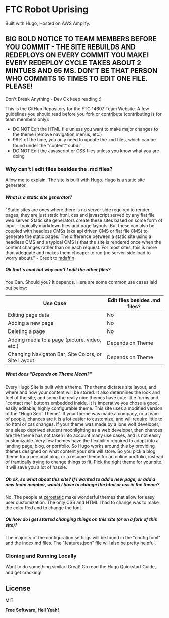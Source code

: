 # FTC Robot Uprising

Built with Hugo, Hosted on AWS Amplify.

## BIG BOLD NOTICE TO TEAM MEMBERS BEFORE YOU COMMIT - THE SITE REBUILDS AND REDEPLOYS ON EVERY COMMIT YOU MAKE! EVERY REDEPLOY CYCLE TAKES ABOUT 2 MINTUES AND 65 MS. DON'T BE THAT PERSON WHO COMMITS 16 TIMES TO EDIT ONE FILE. PLEASE!

Don't Break Anything  - Dev
Ok keep reading :)

This is the GitHub Repository for the FTC 14607 Team Website. A few guidelines you should read before you fork or contribute (contributing is for team members only):
  - DO NOT Edit the HTML file unless you want to make major changes to the theme (remove navigation menus, etc.)
  - 99% of the time, you only need to update the .md files, which can be found under the "content" subdir
  - DO NOT Edit the Javascript or CSS files unless you know what you are doing

### Why can't I edit files besides the .md files?


Allow me to explain. The site is built with [Hugo](https://gohugo.io/). Hugo is a static site generator. 
##### What is a static site generator?

"Static sites are ones where there is no server side required to render pages, they are just static html, css and javascript served by any flat file web server.
Static site generators create these sites based on some form of input - typically markdown files and page layouts. But these can also be coupled with headless CMSs (aka api driven CMS or flat file CMS) to generate the static pages. The difference between a static site using a headless CMS and a typical CMS is that the site is rendered once when the content changes rather than on each request. For most sites, this is more than adequate and makes them cheaper to run (no server-side load to worry about)." - Credit to [mdaffin](https://www.reddit.com/user/mdaffin/)

##### Ok that's cool but why can't I edit the other files?
 You Can. Should you? It depends. Here are some common use cases laid out below:
 
| Use Case | Edit files besides .md files? |
| ------ | ------ |
| Editing page data | No |
| Adding a new page | No |
| Deleting a page | No |
| Adding media to a page (picture, video, etc.) | Depends on Theme |
| Changing Navigaton Bar, Site Colors, or Site Layout | Depends on Theme |

##### What does "Depends on Theme Mean?"

Every Hugo Site is built with a theme. The theme dictates site layout, and where and how your content will be stored. It also determines the look and feel of the site, and some the really nice themes have cute little forms and "contact me" buttons embedded inside. It is imperative you chose a good, easily editable, highly configurable theme. This site uses a modified version of the "Hugo Serif Theme". If your theme was made a company, or a team of people, chances are it is a lot easier to customize, and will require little to no html or css changes. If your theme was made by a lone wolf developer, or a sleep deprived student moonlighting as a web developer, then chances are the theme has not taken into account many use cases, and is not easily customizable. Very few themes have the flexibility required to adapt into a landing page, blog, or portfolio. So Hugo works around this by providing themes designed on what content your site will store. So you pick a blog theme for a personal blog, or a resume theme for an online portfolio, instead of frantically trying to change things to fit. Pick the right theme for your site. It will save you a lot of hassle. 
##### Oh ok, so what about this site? If I wanted to add a new page, or add a new team member, would I have to change the html or css in the theme?

No. The people at [zerostatic](www.zerostatic.io) make wonderful themes that allow for easy user customization. The only CSS and HTML I had to change was to make the color Red and to change the font. 

##### Ok how do I get started changing things on this site (or on a fork of this site)?

The majority of the configuration settings will be found in the "config.toml" and the index.md files. The "features.json" file will also be pretty helpful.

### Cloning and Running Locally

Want to do something similar! Great! Go read the Hugo Quickstart Guide, and get cracking!



License
----

MIT


**Free Software, Hell Yeah!**
